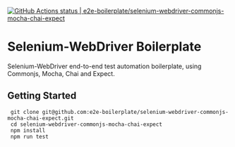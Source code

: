 [![GitHub Actions status | e2e-boilerplate/selenium-webdriver-commonjs-mocha-chai-expect](https://github.com/e2e-boilerplate/selenium-webdriver-commonjs-mocha-chai-expect/workflows/selenium-webdriver-commonjs-mocha-chai-expect/badge.svg)](https://github.com/e2e-boilerplate/selenium-webdriver-commonjs-mocha-chai-expect/actions?workflow=selenium-webdriver-commonjs-mocha-chai-expect)
  # Selenium-WebDriver Boilerplate
  Selenium-WebDriver end-to-end test automation boilerplate, using Commonjs, Mocha, Chai and Expect.
  ## Getting Started
  	 git clone git@github.com:e2e-boilerplate/selenium-webdriver-commonjs-mocha-chai-expect.git 
	 cd selenium-webdriver-commonjs-mocha-chai-expect 
	 npm install 
	 npm run test 
